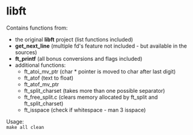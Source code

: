 # libft
Contains functions from:
- the original **libft** project (list functions included)
- **get_next_line** (multiple fd's feature not included - but available in the sources)
- **ft_printf** (all bonus conversions and flags included)
- additional functions:
	- ft_atoi_mv_ptr (char * pointer is moved to char after last digit)
	- ft_atof (text to float)
	- ft_atof_mv_ptr
	- ft_split_charset (takes more than one possible separator)
	- ft_free_split.c (clears memory allocated by ft_split and ft_split_charset)
	- ft_isspace (check if whitespace - man 3 isspace)

Usage:\
 `make all clean`
